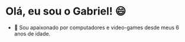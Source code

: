 # Olá, eu sou o Gabriel! 😄
- 🤖 Sou apaixonado por computadores e video-games desde meus 6 anos de idade.
